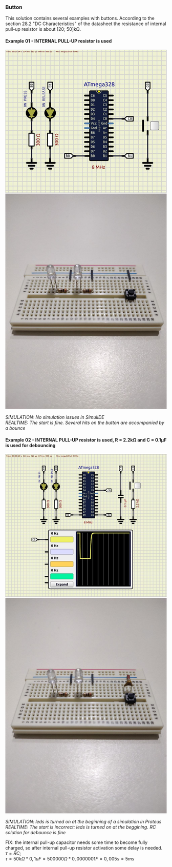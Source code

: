 ### Button

This solution contains several examples with buttons. According to the section 28.2 "DC Characteristics" of the datasheet the resistance of internal pull-up resistor is about [20; 50]kΩ.  

#### Example 01 - INTERNAL PULL-UP resistor is used  
<img src="01-internal-pull-up/scheme.jpeg">  
<img src="01-internal-pull-up/photo.jpg">  

*SIMULATION: No simulation issues in SimulIDE*  
*REALTIME: The start is fine. Several hits on the button are accompanied by a bounce*  

#### Example 02 - INTERNAL PULL-UP resistor is used, R = 2.2kΩ and C = 0.1µF is used for debouncing  
<img src="02-internal-pull-up-rc/scheme.jpeg">  
<img src="02-internal-pull-up-rc/photo.jpg">  

*SIMULATION: leds is turned on at the beginning of a simulation in Proteus*  
*REALTIME: The start is incorrect: leds is turned on at the beggining. RC solution for debounce is fine*  

FIX: the internal pull-up capacitor needs some time to become fully charged, so after internal pull-up resistor activation some delay is needed.  
$τ = RC;$  
$τ = 50kΩ * 0,1uF = 500000Ω * 0,0000001F = 0,005s = 5ms$  
